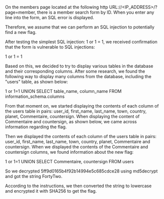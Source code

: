 On the members page located at the following http URL://<IP_ADDRESS>/?page=member, there is a member search form by ID. 
When you enter any line into the form, an SQL error is displayed.

Therefore, we assume that we can perform an SQL injection to potentially find a new flag.

After testing the simplest SQL injection: 1 or 1 = 1, we received confirmation that the form is vulnerable to SQL injections:

1 or 1 = 1

Based on this, we decided to try to display various tables in the database and their corresponding columns. 
After some research, we found the following way to display many columns from the database, including the "users" table, as shown below:

1 or 1=1 UNION SELECT table_name, column_name FROM information_schema.columns

From that moment on, we started displaying the contents of each column of the users table in pairs: user_id, first_name, last_name, town, country, planet, Commentaire, countersign.
When displaying the content of Commentaire and countersign, as shown below, we came across information regarding the flag.

Then we displayed the contents of each column of the users table in pairs: user_id, first_name, last_name, town, country, planet, Commentaire and countersign.
When we displayed the contents of the Commentaire and countersign columns, we found information about the new flag:

1 or 1=1 UNION SELECT Commentaire, countersign FROM users

So we decrypted 5ff9d0165b4f92b14994e5c685cdce28 using md5decrypt and got the string FortyTwo.

According to the instructions, we then converted the string to lowercase and encrypted it with SHA256 to get the flag.